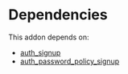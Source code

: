 # Dependencies

This addon depends on:

- [auth_signup](https://github.com/bringout/oca-ocb-security)
- [auth_password_policy_signup](https://github.com/bringout/oca-ocb-security)
